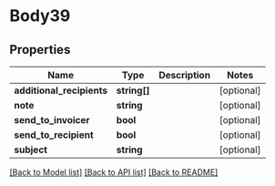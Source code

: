 # Body39

## Properties
Name | Type | Description | Notes
------------ | ------------- | ------------- | -------------
**additional_recipients** | **string[]** |  | [optional] 
**note** | **string** |  | [optional] 
**send_to_invoicer** | **bool** |  | [optional] 
**send_to_recipient** | **bool** |  | [optional] 
**subject** | **string** |  | [optional] 

[[Back to Model list]](../README.md#documentation-for-models) [[Back to API list]](../README.md#documentation-for-api-endpoints) [[Back to README]](../README.md)


